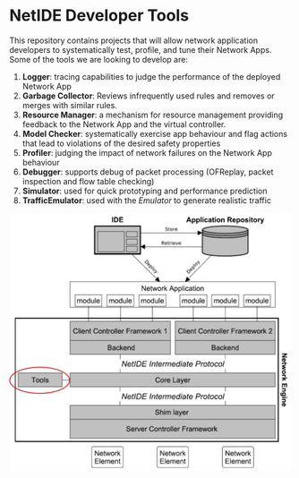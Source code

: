 # NetIDE Developer Tools

This repository contains projects that will allow network application developers to systematically test, profile, and tune their Network Apps. Some of the tools we are looking to develop are:

1. **Logger**: tracing capabilities to judge the performance of the deployed Network App
2. **Garbage Collector**: Reviews infrequently used rules and removes or merges with similar rules.
3. **Resource Manager**: a mechanism for resource management providing feedback to the Network App and the virtual controller.
4. **Model Checker**: systematically exercise app behaviour and flag actions that lead to violations of the desired safety properties
5. **Profiler**: judging the impact of network failures on the Network App behaviour
6. **Debugger**: supports debug of packet processing (OFReplay, packet inspection and flow table checking)
7. **Simulator**: used for quick prototyping and performance prediction
8. **TrafficEmulator**: used with the _Emulator_ to generate realistic 
traffic

![Alt text](/NetIDE-architecture-tools.png?raw=true " ")

##
